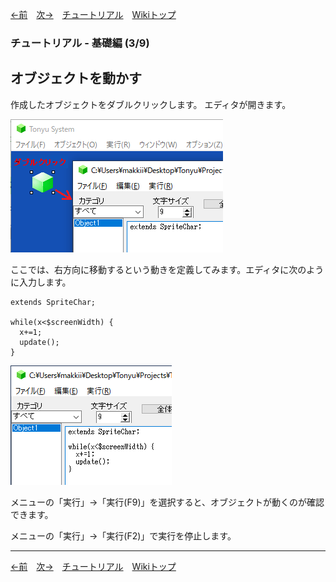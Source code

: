 

[←前](./tr-basic02)&emsp;[次→](./tr-basic04)&emsp;[チュートリアル](./tutorial)&emsp;[Wikiトップ](./)

<title>チュートリアル - 基礎編 (3/9) - オブジェクトを動かす</title>

### チュートリアル - 基礎編 (3/9)
## オブジェクトを動かす

作成したオブジェクトをダブルクリックします。 エディタが開きます。

![open-ed.png](./img/open-ed.png)

ここでは、右方向に移動するという動きを定義してみます。エディタに次のように入力します。

```
extends SpriteChar;

while(x<$screenWidth) {
  x+=1;
  update();
}
```

![prog1.png](./img/prog1.png)

メニューの「実行」→「実行(F9)」を選択すると、オブジェクトが動くのが確認できます。

メニューの「実行」→「実行(F2)」で実行を停止します。

***

[←前](./tr-basic02)&emsp;[次→](./tr-basic04)&emsp;[チュートリアル](./tutorial)&emsp;[Wikiトップ](./)
